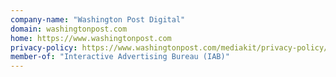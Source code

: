 ```yaml
---
company-name: "Washington Post Digital"
domain: washingtonpost.com
home: https://www.washingtonpost.com
privacy-policy: https://www.washingtonpost.com/mediakit/privacy-policy/
member-of: "Interactive Advertising Bureau (IAB)"
---
```




